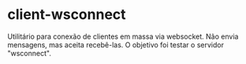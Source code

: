 # client-wsconnect
Utilitário para conexão de clientes em massa via websocket.  Não envia mensagens, mas aceita recebê-las.  O objetivo foi testar o servidor "wsconnect".
